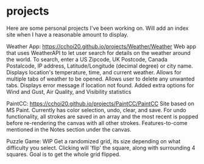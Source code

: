 # projects

Here are some personal projects I've been working on.
Will add an index site when I have a reasonable amount to display.

Weather App: https://cchoi20.github.io/projects/Weather/Weather
Web app that uses WeatherAPI to let user search for details on the weather around the world. 
To search, enter a US Zipcode, UK Postcode, Canada Postalcode, IP address, Latitude/Longitude (decimal degree) or city name. 
Displays location's temperature, time, and current weather. 
Allows for multiple tabs of weather to be opened. 
Allows user to delete any unwanted tabs. 
Displays error message if location not found. 
Added extra options for Wind and Gust, Air Quality, and Visibility statistics

PaintCC: https://cchoi20.github.io/projects/PaintCC/PaintCC
Site based on MS Paint. 
Currently has color selection, undo, clear, and save. 
For undo functionality, all strokes are saved in an array and the most recent is popped before re-rendering the canvas with all other strokes. 
Features-to-come mentioned in the Notes section under the canvas. 

Puzzle Game: WIP
Get a randomized grid, its size depending on what difficulty you select. 
Clicking will 'flip' the square, along with surrounding 4 squares. 
Goal is to get the whole grid flipped. 
